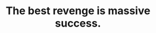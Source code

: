 ---
title: "The best revenge is massive success."
attribution: "Frank Sinatra"
tags:
  - failure
---